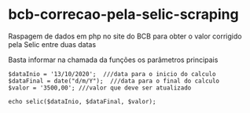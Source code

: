 # bcb-correcao-pela-selic-scraping
Raspagem de dados em php no site do BCB para obter o valor corrigido pela Selic entre duas datas


Basta informar na chamada da funções os parâmetros principais

	$dataInio = '13/10/2020';  ///data para o inicio do calculo
	$dataFinal = date("d/m/Y");  ///data para o final do calculo
	$valor = '3500,00'; ///valor que deve ser atualizado
	
	echo selic($dataInio, $dataFinal, $valor);
